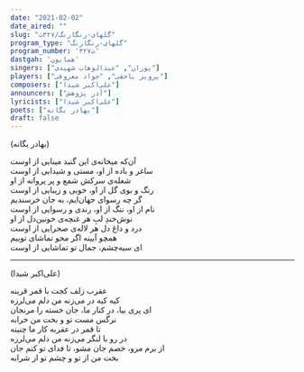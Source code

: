 ```yaml
---
date: "2021-02-02"
date_aired: ""
slug: "گلهای-رنگارنگ/۳۲۷ث"
program_type: "گلهای-رنگارنگ"
program_number: '۳۲۷ث'
dastgah: 'همایون'
singers: ["پوران", "عبدالوهاب شهیدی"]
players: ["پرویز یاحقی", "جواد معروفی"]
composers: ["علی‌اکبر شیدا"]
announcers: ["آذر پژوهش"]
lyricists: ["علی‌اکبر شیدا"]
poets: ["بهادر یگانه"]
draft: false
---
```


(بهادر یگانه)  

آن‌که میخانه‌ی این گنبد مینایی از اوست  
ساغر و باده از او، مستی و شیدایی از اوست  
شعله‌ی سرکش شمع و پر پروانه از او  
رنگ و بوی گل از او، خوبی و زیبایی از اوست  
گر چه رسوای جهان‌ایم، به جان خرسندیم  
نام از او، ننگ از او، رندی و رسوایی از اوست  
نوش‌خندِ لبِ هر غنچه‌ی خونین‌دل از او  
درد و داغ دل هر لاله‌ی صحرایی از اوست  
همچو آیینه اگر محو تماشای توییم  
ای سیه‌چشم، جمال تو تماشایی از اوست  

---  

(علی‌اکبر شیدا)  

عقرب زلف کجت با قمر قرینه  
کیه کیه در می‌زنه من دلم می‌لرزه  
ای پری بیا، در کنار ما، جان خسته را مرنجان  
نرگس مست تو و بخت من خرابه  
تا قمر در عقربه کار ما چنینه  
در رو با لنگر می‌زنه من دلم می‌لرزه  
از برم مرو، خصم جان مشو، تا فدای تو کنم جان  
بخت من از تو و چشم تو از شرابه  
